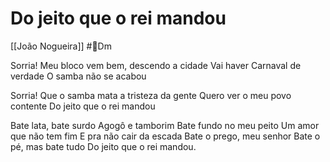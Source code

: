 # Do jeito que o rei mandou
[[João Nogueira]] #🎼️Dm 

Sorria! 
Meu bloco vem bem, descendo a cidade 
Vai haver Carnaval de verdade 
O samba não se acabou

Sorria! 
Que o samba mata a tristeza da gente 
Quero ver o meu povo contente 
Do jeito que o rei mandou

Bate lata, bate surdo 
Agogô e tamborim 
Bate fundo no meu peito 
Um amor que não tem fim 
E pra não cair da escada 
Bate o prego, meu senhor 
Bate o pé, mas bate tudo 
Do jeito que o rei mandou.
